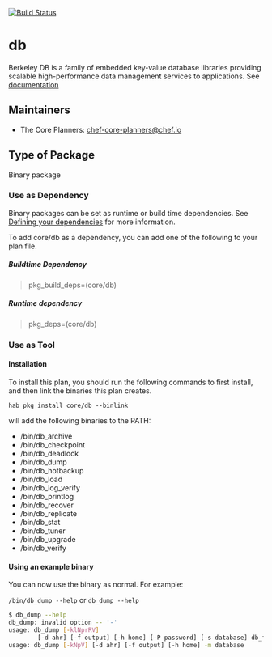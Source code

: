 [![Build Status](https://dev.azure.com/chefcorp-partnerengineering/Chef%20Base%20Plans/_apis/build/status/chef-base-plans.db?branchName=master)](https://dev.azure.com/chefcorp-partnerengineering/Chef%20Base%20Plans/_build/latest?definitionId=69&branchName=master)

# db

Berkeley DB is a family of embedded key-value database libraries providing scalable high-performance data management services to applications.  See [documentation](https://www.oracle.com/database/technologies/related/berkeleydb.html)

## Maintainers

* The Core Planners: <chef-core-planners@chef.io>

## Type of Package

Binary package

### Use as Dependency

Binary packages can be set as runtime or build time dependencies. See [Defining your dependencies](https://www.habitat.sh/docs/developing-packages/developing-packages/#sts=Define%20Your%20Dependencies) for more information.

To add core/db as a dependency, you can add one of the following to your plan file.

##### Buildtime Dependency

> pkg_build_deps=(core/db)

##### Runtime dependency

> pkg_deps=(core/db)

### Use as Tool

#### Installation

To install this plan, you should run the following commands to first install, and then link the binaries this plan creates.

``hab pkg install core/db --binlink``

will add the following binaries to the PATH:

* /bin/db_archive
* /bin/db_checkpoint
* /bin/db_deadlock
* /bin/db_dump
* /bin/db_hotbackup
* /bin/db_load
* /bin/db_log_verify
* /bin/db_printlog
* /bin/db_recover
* /bin/db_replicate
* /bin/db_stat
* /bin/db_tuner
* /bin/db_upgrade
* /bin/db_verify

#### Using an example binary

You can now use the binary as normal.  For example:

``/bin/db_dump --help`` or ``db_dump --help``

```bash
$ db_dump --help
db_dump: invalid option -- '-'
usage: db_dump [-klNprRV]
        [-d ahr] [-f output] [-h home] [-P password] [-s database] db_file
usage: db_dump [-kNpV] [-d ahr] [-f output] [-h home] -m database
```
